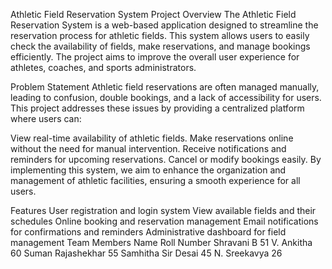 Athletic Field Reservation System
Project Overview
The Athletic Field Reservation System is a web-based application designed to streamline the reservation process for athletic fields. This system allows users to easily check the availability of fields, make reservations, and manage bookings efficiently. The project aims to improve the overall user experience for athletes, coaches, and sports administrators.

Problem Statement
Athletic field reservations are often managed manually, leading to confusion, double bookings, and a lack of accessibility for users. This project addresses these issues by providing a centralized platform where users can:

View real-time availability of athletic fields.
Make reservations online without the need for manual intervention.
Receive notifications and reminders for upcoming reservations.
Cancel or modify bookings easily.
By implementing this system, we aim to enhance the organization and management of athletic facilities, ensuring a smooth experience for all users.

Features
User registration and login system
View available fields and their schedules
Online booking and reservation management
Email notifications for confirmations and reminders
Administrative dashboard for field management
Team Members
Name	            Roll Number
Shravani B	         51
V. Ankitha	         60
Suman Rajashekhar	   55
Samhitha Sir Desai	 45
N. Sreekavya	       26
